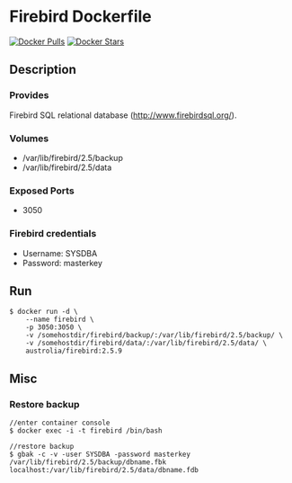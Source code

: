 # Firebird Dockerfile

[![Docker Pulls](https://img.shields.io/docker/pulls/austrolia/firebird.svg)](https://hub.docker.com/r/austrolia/firebird/)
[![Docker Stars](https://img.shields.io/docker/stars/austrolia/firebird.svg)](https://hub.docker.com/r/austrolia/firebird/)

## Description

### Provides

  Firebird SQL relational database (http://www.firebirdsql.org/).

### Volumes

 * /var/lib/firebird/2.5/backup
 * /var/lib/firebird/2.5/data

### Exposed Ports

 * 3050

### Firebird credentials

 * Username: SYSDBA
 * Password: masterkey

## Run

	$ docker run -d \
		--name firebird \	
		-p 3050:3050 \
		-v /somehostdir/firebird/backup/:/var/lib/firebird/2.5/backup/ \
		-v /somehostdir/firebird/data/:/var/lib/firebird/2.5/data/ \
		austrolia/firebird:2.5.9

## Misc

### Restore backup

	//enter container console
	$ docker exec -i -t firebird /bin/bash

	//restore backup
	$ gbak -c -v -user SYSDBA -password masterkey /var/lib/firebird/2.5/backup/dbname.fbk localhost:/var/lib/firebird/2.5/data/dbname.fdb
